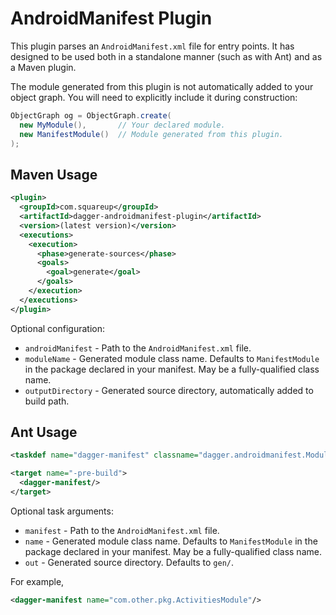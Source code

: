 AndroidManifest Plugin
======================

This plugin parses an `AndroidManifest.xml` file for entry points. It has
designed to be used both in a standalone manner (such as with Ant) and as a
Maven plugin.

The module generated from this plugin is not automatically added to your
object graph. You will need to explicitly include it during construction:

```java
ObjectGraph og = ObjectGraph.create(
  new MyModule(),       // Your declared module.
  new ManifestModule()  // Module generated from this plugin.
);
```


Maven Usage
-----------

```xml
<plugin>
  <groupId>com.squareup</groupId>
  <artifactId>dagger-androidmanifest-plugin</artifactId>
  <version>(latest version)</version>
  <executions>
    <execution>
      <phase>generate-sources</phase>
      <goals>
        <goal>generate</goal>
      </goals>
    </execution>
  </executions>
</plugin>
```

Optional configuration:

 * `androidManifest` - Path to the `AndroidManifest.xml` file.
 * `moduleName` - Generated module class name. Defaults to `ManifestModule` in the package declared
   in your manifest. May be a fully-qualified class name.
 * `outputDirectory` - Generated source directory, automatically added to build path.



Ant Usage
---------

```xml
<taskdef name="dagger-manifest" classname="dagger.androidmanifest.ModuleGeneratorTask"/>

<target name="-pre-build">
  <dagger-manifest/>
</target>
```

Optional task arguments:

 * `manifest` - Path to the `AndroidManifest.xml` file.
 * `name` - Generated module class name. Defaults to `ManifestModule` in the package declared in
   your manifest. May be a fully-qualified class name.
 * `out` - Generated source directory. Defaults to `gen/`.

For example,

```xml
<dagger-manifest name="com.other.pkg.ActivitiesModule"/>
```